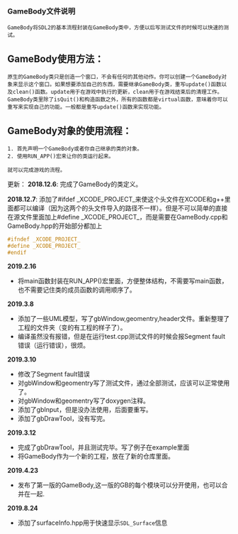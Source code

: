 ### GameBody文件说明
	GameBody将SDL2的基本流程封装在GameBody类中，方便以后写测试文件的时候可以快速的测试。
## GameBody使用方法：
	原生的GameBody类只是创造一个窗口，不会有任何的其他动作。你可以创建一个GameBody对象来显示这个窗口。如果想要添加自己的东西，需要继承GameBody类，重写update()函数以及clean()函数。update用于在游戏中执行的更新，clean用于在游戏结束后的清理工作。
	GameBody类里除了isQuit()和构造函数之外，所有的函数都是virtual函数，意味着你可以重写来实现自己的功能。一般都是重写update()函数来实现功能。
## GameBody对象的使用流程：
	1. 首先声明一个GameBody或者你自己继承的类的对象。
	2. 使用RUN_APP()宏来让你的类运行起来。
	
	就可以完成游戏的流程。

更新：
**2018.12.6**:
	完成了GameBody的类定义。

**2018.12.7**:
    添加了#ifdef \_XCODE_PROJECT\_来使这个头文件在XCODE和g++里面都可以编译（因为这两个的头文件导入的路径不一样）。但是不可以简单的直接在源文件里面加上#define \_XCODE_PROJECT\_，而是需要在GameBody.cpp和GameBody.hpp的开始部分都加上
```c++	
#ifndef _XCODE_PROJECT_
#define _XCODE_PROJECT_
#endif
```

**2019.2.16**

* 将main函数封装在RUN_APP()宏里面，方便整体结构，不需要写main函数，也不需要记住类的成员函数的调用顺序了。

**2019.3.8**

 * 添加了一些UML模型，写了gbWindow,geomentry,header文件。重新整理了工程的文件夹（变的有工程的样子了）。
 * 编译虽然没有报错，但是在运行test.cpp测试文件的时候会报Segment fault错误（运行错误），很烦。

**2019.3.10**

* 修改了Segment fault错误
* 对gbWindow和geomentry写了测试文件，通过全部测试，应该可以正常使用了。
* 对gbWindow和geomentry写了doxygen注释。
* 添加了gbInput，但是没办法使用，后面要重写。
* 添加了gbDrawTool，没有写完。

**2019.3.12**

* 完成了gbDrawTool，并且测试完毕。写了例子在example里面
* 将GameBody作为一个新的工程，放在了新的仓库里面。

**2019.4.23**

* 发布了第一版的GameBody,这一版的GB的每个模块可以分开使用，也可以合并在一起.

**2019.8.24**

* 添加了surfaceInfo.hpp用于快速显示`SDL_Surface`信息